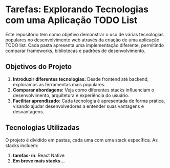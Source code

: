 # Tarefas: Explorando Tecnologias com uma Aplicação TODO List

Este repositório tem como objetivo demonstrar o uso de várias tecnologias populares no desenvolvimento web através da criação de uma aplicação TODO list. Cada pasta apresenta uma implementação diferente, permitindo comparar frameworks, bibliotecas e padrões de desenvolvimento.

## Objetivos do Projeto

1. **Introduzir diferentes tecnologias:** Desde frontend até backend, exploramos as ferramentas mais populares.
2. **Comparar abordagens:** Veja como diferentes stacks influenciam o desenvolvimento, arquitetura e experiência do usuário.
3. **Facilitar aprendizado:** Cada tecnologia é apresentada de forma prática, visando ajudar desenvolvedores a entender suas vantagens e desvantagens.

## Tecnologias Utilizadas

O projeto é dividido em pastas, cada uma com uma stack específica. As stacks incluem:

1) **tarefas-rn**: React Native
2) **Em breve mais stacks...**